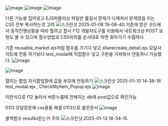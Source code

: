 ![image](https://github.com/user-attachments/assets/b8609202-645c-4105-9bc4-5e27452fb550)
![image](https://github.com/user-attachments/assets/569e77a2-11a6-4fc0-89cb-24790616e079)
![image](https://github.com/user-attachments/assets/da4f0350-9aad-42f1-b1c7-d47fac92b2a7)


다른 기능을 집어넣고 EJS퍼블리싱 파일만 옮길시 문제가 다깨져서 문제였음 이는 CSS 전부 복사하는것 고려 
![스크린샷 2025-01-08 19-08-40](https://github.com/user-attachments/assets/cf1b664c-a3fe-478e-b9b4-ae96473a2303)
기존에 받은 코드에서 동작진행상황을 따라 할려고 할시 F12 개발자도구를 이용해서 네트워크상 POST 요청도 볼 수 있으며 함수방법과 CSS위치를 순서대로 하면 찾아가기 수월하다


기존 reusable_market.ejs처럼 함수를 거기다 넣고 sharecreate_detail.ejs 모달사이트에 연동 하기보다 test_modal에 직접함수 넣고 구문들 가져와서 연동하니 가능했다.
![image](https://github.com/user-attachments/assets/669305d2-3403-401c-b3c2-101b31869046)

![image](https://github.com/user-attachments/assets/a6352322-f2d8-4d08-a540-1b559ea8b2d8)

열리는 팝업 자식팝업창에 값을 부모에 연동하기 
![스크린샷 2025-01-10 14-38-16](https://github.com/user-attachments/assets/5fb0917a-b5ff-485d-b047-0b96796be7ff)
 test_modal.ejs , CheckMyItem_Popup.ejs
![image](https://github.com/user-attachments/assets/df82296f-22d7-48d5-809a-f67fce2a08f6)

이런식으로 f12 눌러서 버튼누를때 전해지는 db에 post값으로 확인가능 

0113 모달창문제 css충돌 해결 0113으로 붙은문서 
![image](https://github.com/user-attachments/assets/16489b79-31d7-420f-a312-c5c8e1fe7f79)

콜백함수 resuNo받는거 주의 
![스크린샷 2025-01-13 18-34-15](https://github.com/user-attachments/assets/045e70c9-da01-4ab7-ae72-d535340739f0)
